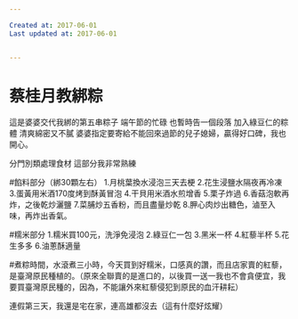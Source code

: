 ```yaml
---

Created at: 2017-06-01
Last updated at: 2017-06-01


---
```


# 蔡桂月教綁粽


這是婆婆交代我綁的第五串粽子
端午節的忙碌
也暫時告一個段落
加入綠豆仁的粽體
清爽綿密又不膩
婆婆指定要寄給不能回來過節的兒子媳婦，贏得好口碑，我也開心。

分門別類處理食材
這部分我非常熟練

#餡料部分（綁30顆左右）
1.月桃葉換水浸泡三天去梗
2.花生浸鹽水隔夜再冷凍
3.蛋黃用米酒170度烤到酥黃冒泡
4.干貝用米酒水煎增香
5.栗子炸過
6.香菇泡軟再炸，之後乾炒灑鹽
7.菜脯炒五香粉，而且盡量炒乾
8.胛心肉炒出糖色，滷至入味，再炸出香氣。

#糯米部分
1.糯米買100元，洗淨免浸泡
2.綠豆仁一包
3.黑米一杯
4.紅藜半杯
5.花生多多
6.油蔥酥適量

#煮粽時間，水滾煮三小時，今天買到好糯米，口感真的讚，而且店家賣的紅藜，是臺灣原民種植的。（原來全聯賣的是進口的，以後買一送一我也不會貪便宜，我要買臺灣原民種的，因為，不能讓外來紅藜侵犯到原民的血汗耕耘）

連假第三天，我還是宅在家，連高雄都沒去（這有什麼好炫耀）

